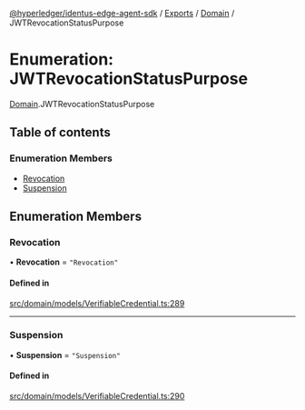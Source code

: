 [@hyperledger/identus-edge-agent-sdk](../README.md) / [Exports](../modules.md) / [Domain](../modules/Domain.md) / JWTRevocationStatusPurpose

# Enumeration: JWTRevocationStatusPurpose

[Domain](../modules/Domain.md).JWTRevocationStatusPurpose

## Table of contents

### Enumeration Members

- [Revocation](Domain.JWTRevocationStatusPurpose.md#revocation)
- [Suspension](Domain.JWTRevocationStatusPurpose.md#suspension)

## Enumeration Members

### Revocation

• **Revocation** = ``"Revocation"``

#### Defined in

[src/domain/models/VerifiableCredential.ts:289](https://github.com/hyperledger/identus-edge-agent-sdk-ts/blob/7eadfa3c5dda4c81079844b2a47014b3c9b03dac/src/domain/models/VerifiableCredential.ts#L289)

___

### Suspension

• **Suspension** = ``"Suspension"``

#### Defined in

[src/domain/models/VerifiableCredential.ts:290](https://github.com/hyperledger/identus-edge-agent-sdk-ts/blob/7eadfa3c5dda4c81079844b2a47014b3c9b03dac/src/domain/models/VerifiableCredential.ts#L290)
